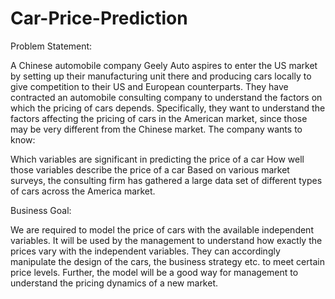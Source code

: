 # Car-Price-Prediction

Problem Statement:

A Chinese automobile company Geely Auto aspires to enter the US market by setting up their manufacturing unit there and producing cars locally to give competition to their US and 
European counterparts. They have contracted an automobile consulting company to understand the factors on which the pricing of cars depends. Specifically, they want to understand
the factors affecting the pricing of cars in the American market, since those may be very different from the Chinese market. The company wants to know:

Which variables are significant in predicting the price of a car
How well those variables describe the price of a car
Based on various market surveys, the consulting firm has gathered a large data set of different types of cars across the America market.

Business Goal:

We are required to model the price of cars with the available independent variables. It will be used by the management to understand how exactly the prices vary with the
independent variables. They can accordingly manipulate the design of the cars, the business strategy etc. to meet certain price levels. Further, the model will be a good way for 
management to understand the pricing dynamics of a new market.
